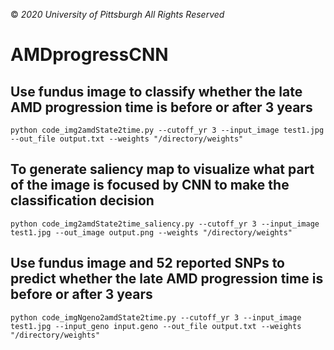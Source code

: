 &copy; *2020 University of Pittsburgh All Rights Reserved*
# AMDprogressCNN
## Use fundus image to classify whether the late AMD progression time is before or after 3 years
    python code_img2amdState2time.py --cutoff_yr 3 --input_image test1.jpg --out_file output.txt --weights "/directory/weights"

## To generate saliency map to visualize what part of the image is focused by CNN to make the classification decision
    python code_img2amdState2time_saliency.py --cutoff_yr 3 --input_image test1.jpg --out_image output.png --weights "/directory/weights"

## Use fundus image and 52 reported SNPs to predict whether the late AMD progression time is before or after 3 years
    python code_imgNgeno2amdState2time.py --cutoff_yr 3 --input_image test1.jpg --input_geno input.geno --out_file output.txt --weights "/directory/weights"
